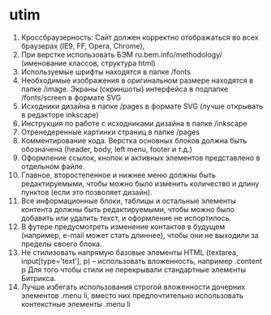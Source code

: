 # utim

1. Кроссбраузерность: Сайт должен корректно отображаться во всех браузерах (IE9, FF, Opera, Chrome),
2. При верстке использовать БЭМ ru.bem.info/methodology/ (именование классов, структура html)
3. Используемые шрифты находятся в папке /fonts
4. Необходимые изображения в оригинальном размере находятся в папке /image. Экраны (скриншоты) интерфейса в подпапке /fonts/screen в формате SVG
5. Исходники дизайна в папке /pages в формате SVG (лучше открывать в редакторе inkscape)
6. Инструкция по работе с исходниками дизайна в папке /inkscape
7. Отренедеренные картинки страниц в папке /pages
8. Комментирование кода. Верстка основных блоков должна быть обозначена (header, body, left menu, footer и т.д.)
9. Оформление ссылок, кнопок и активных элементов представлено в отдельном файле.
10. Главное, второстепенное и нижнее меню должны быть редактируемыми, чтобы можно было изменить количество и длину пунктов (если это позволяет дизайн).
11. Все информационные блоки, таблицы и остальные элементы контента должны быть редактируемыми, чтобы можно было добавить или удалить текст, и оформление не испортилось.
12. В футере предусмотреть изменение контактов в будущем (например, e-mail может стать длиннее), чтобы они не выходили за пределы своего блока.
13. Не стилизовать напрямую базовые элементы HTML (textarea, input[type=’text’], p) – использовать вложенность, например .content p Для того чтобы стили не перекрывали стандартные элементы Битрикса.
14. Лучше избегать использования строгой вложенности дочерних элементов .menu  li, вместо них предпочтительно использовать контекстные элементы .menu li